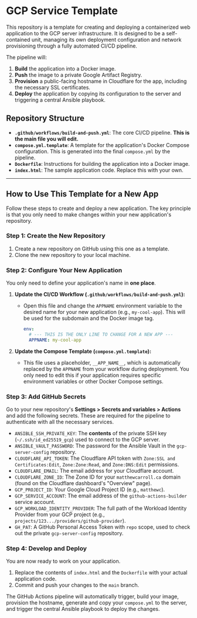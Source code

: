 # GCP Service Template

This repository is a template for creating and deploying a containerized web application to the GCP server infrastructure. It is designed to be a self-contained unit, managing its own deployment configuration and network provisioning through a fully automated CI/CD pipeline.

The pipeline will:
1.  **Build** the application into a Docker image.
2.  **Push** the image to a private Google Artifact Registry.
3.  **Provision** a public-facing hostname in Cloudflare for the app, including the necessary SSL certificates.
4.  **Deploy** the application by copying its configuration to the server and triggering a central Ansible playbook.

## Repository Structure

* **`.github/workflows/build-and-push.yml`**: The core CI/CD pipeline. **This is the main file you will edit.**
* **`compose.yml.template`**: A template for the application's Docker Compose configuration. This is generated into the final `compose.yml` by the pipeline.
* **`Dockerfile`**: Instructions for building the application into a Docker image.
* **`index.html`**: The sample application code. Replace this with your own.

---

## How to Use This Template for a New App

Follow these steps to create and deploy a new application. The key principle is that you only need to make changes within your new application's repository.

### Step 1: Create the New Repository

1.  Create a new repository on GitHub using this one as a template.
2.  Clone the new repository to your local machine.

### Step 2: Configure Your New Application

You only need to define your application's name in **one place**.

1.  **Update the CI/CD Workflow (`.github/workflows/build-and-push.yml`):**
    * Open this file and change the `APPNAME` environment variable to the desired name for your new application (e.g., `my-cool-app`). This will be used for the subdomain and the Docker image tag.

        ```yaml
        env:
          # --- THIS IS THE ONLY LINE TO CHANGE FOR A NEW APP ---
          APPNAME: my-cool-app
        ```

2.  **Update the Compose Template (`compose.yml.template`):**
    * This file uses a placeholder, `__APP_NAME__`, which is automatically replaced by the `APPNAME` from your workflow during deployment. You only need to edit this if your application requires specific environment variables or other Docker Compose settings.

### Step 3: Add GitHub Secrets

Go to your new repository's **Settings > Secrets and variables > Actions** and add the following secrets. These are required for the pipeline to authenticate with all the necessary services.

* `ANSIBLE_SSH_PRIVATE_KEY`: The **contents** of the private SSH key (`~/.ssh/id_ed25519_gcp`) used to connect to the GCP server.
* `ANSIBLE_VAULT_PASSWORD`: The password for the Ansible Vault in the `gcp-server-config` repository.
* `CLOUDFLARE_API_TOKEN`: The Cloudflare API token with `Zone:SSL and Certificates:Edit`, `Zone:Zone:Read`, and `Zone:DNS:Edit` permissions.
* `CLOUDFLARE_EMAIL`: The email address for your Cloudflare account.
* `CLOUDFLARE_ZONE_ID`: The Zone ID for your `matthewcarroll.ca` domain (found on the Cloudflare dashboard's "Overview" page).
* `GCP_PROJECT_ID`: Your Google Cloud Project ID (e.g., `matthewc`).
* `GCP_SERVICE_ACCOUNT`: The email address of the `github-actions-builder` service account.
* `GCP_WORKLOAD_IDENTITY_PROVIDER`: The full path of the Workload Identity Provider from your GCP project (e.g., `projects/123.../providers/github-provider`).
* `GH_PAT`: A GitHub Personal Access Token with `repo` scope, used to check out the private `gcp-server-config` repository.

### Step 4: Develop and Deploy

You are now ready to work on your application.

1.  Replace the contents of `index.html` and the `Dockerfile` with your actual application code.
2.  Commit and push your changes to the `main` branch.

The GitHub Actions pipeline will automatically trigger, build your image, provision the hostname, generate and copy your `compose.yml` to the server, and trigger the central Ansible playbook to deploy the changes.
